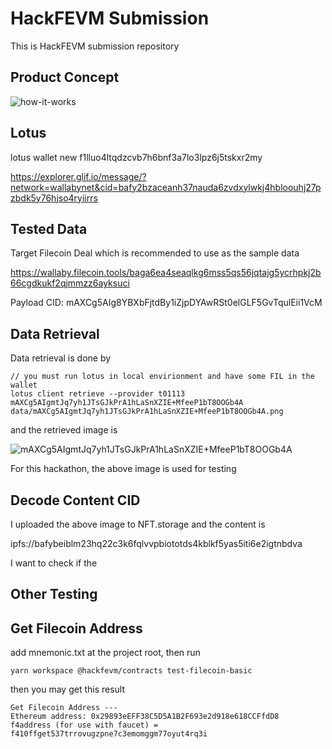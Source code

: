 # HackFEVM Submission

This is HackFEVM submission repository

## Product Concept

![how-it-works](./docs/how-it-works.jpg)

## Lotus

lotus wallet new
f1lluo4ltqdzcvb7h6bnf3a7lo3lpz6j5tskxr2my

https://explorer.glif.io/message/?network=wallabynet&cid=bafy2bzaceanh37nauda6zvdxylwkj4hbloouhj27pzbdk5y76hjso4ryiirrs

## Tested Data

Target Filecoin Deal which is recommended to use as the sample data

https://wallaby.filecoin.tools/baga6ea4seaqlkg6mss5qs56jqtajg5ycrhpkj2b66cgdkukf2qjmmzz6ayksuci

Payload CID: mAXCg5AIg8YBXbFjtdBy1iZjpDYAwRSt0elGLF5GvTqulEii1VcM

## Data Retrieval

Data retrieval is done by

```
// you must run lotus in local envirionment and have some FIL in the wallet
lotus client retrieve --provider t01113 mAXCg5AIgmtJq7yh1JTsGJkPrA1hLaSnXZIE+MfeeP1bT8OOGb4A data/mAXCg5AIgmtJq7yh1JTsGJkPrA1hLaSnXZIE+MfeeP1bT8OOGb4A.png
```

and the retrieved image is

![mAXCg5AIgmtJq7yh1JTsGJkPrA1hLaSnXZIE+MfeeP1bT8OOGb4A](./data/mAXCg5AIgmtJq7yh1JTsGJkPrA1hLaSnXZIE%2BMfeeP1bT8OOGb4A.png)

For this hackathon, the above image is used for testing

## Decode Content CID

I uploaded the above image to NFT.storage and the content is

ipfs://bafybeiblm23hq22c3k6fqlvvpbiototds4kblkf5yas5iti6e2igtnbdva

I want to check if the

## Other Testing

## Get Filecoin Address

add mnemonic.txt at the project root, then run

```
yarn workspace @hackfevm/contracts test-filecoin-basic
```

then you may get this result

```
Get Filecoin Address ---
Ethereum address: 0x29893eEFF38C5D5A1B2F693e2d918e618CCFfdD8
f4address (for use with faucet) =  f410ffget537trrovugzpne7c3emomggm77oyut4rq3i
```
